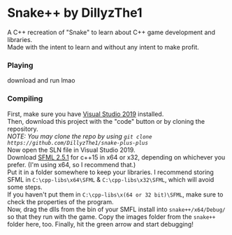 # Snake++ by DillyzThe1
A C++ recreation of "Snake" to learn about C++ game development and libraries.<br>
Made with the intent to learn and without any intent to make profit.
### Playing
download and run lmao
### Compiling
First, make sure you have <a href="https://visualstudio.microsoft.com/vs/older-downloads/#visual-studio-2019-and-other-products">Visual Studio 2019</a> installed.<br>
Then, download this project with the "code" button or by cloning the repository.<br>
*NOTE: You may clone the repo by using `git clone https://github.com/DillyzThe1/snake-plus-plus`*<br>
Now open the SLN file in Visual Studio 2019.<br>
Download <a href="https://www.sfml-dev.org/download/sfml/2.5.1/">SFML 2.5.1</a> for c++15 in x64 or x32, depending on whichever you prefer. (I'm using x64, so I recommend that.)<br>
Put it in a folder somewhere to keep your libraries. I recommend storing SFML in `C:\cpp-libs\x64\SFML` & `C:\cpp-libs\x32\SFML`, which will avoid some steps.<br>
If you haven't put them in `C:\cpp-libs\x(64 or 32 bit)\SFML`, make sure to check the properties of the program.<br>
Now, drag the dlls from the bin of your SMFL install into `snake++/x64/Debug/` so that they run with the game.
Copy the images folder from the `snake++` folder here, too.
Finally, hit the green arrow and start debugging!
